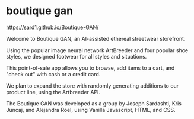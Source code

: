 # boutique gan

https://sard1.github.io/Boutique-GAN/

Welcome to Boutique GAN, an AI-assisted ethereal streetwear storefront. 

Using the popular image neural network ArtBreeder and four popular shoe styles, we designed footwear for all styles and situations. 

This point-of-sale app allows you to browse, add items to a cart, and "check out" with cash or a credit card.

We plan to expand the store with randomly generating additions to our product line, using the Artbreeder API. 

The Boutique GAN was developed as a group by Joseph Sardashti, Kris Juncaj, and Alejandra Roel, using Vanilla Javascript, HTML, and CSS.
